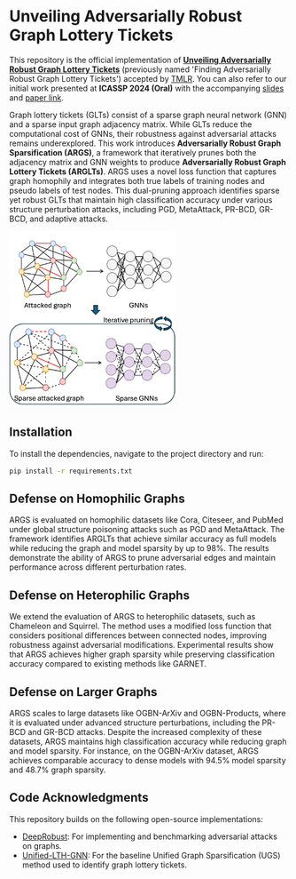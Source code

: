 # Unveiling Adversarially Robust Graph Lottery Tickets

This repository is the official implementation of [**Unveiling Adversarially Robust Graph Lottery Tickets**](https://openreview.net/forum?id=PX06pUVs1P) (previously named 'Finding Adversarially Robust Graph Lottery Tickets') accepted by [TMLR](https://jmlr.org/tmlr/). You can also refer to our initial work presented at **ICASSP 2024 (Oral)** with the accompanying [slides](https://docs.google.com/presentation/d/1R9OJI6adcOibUc2wHNnM_NWS4p5Q2rUr/edit#slide=id.p1) and [paper link](https://ieeexplore.ieee.org/document/10448491).

Graph lottery tickets (GLTs) consist of a sparse graph neural network (GNN) and a sparse input graph adjacency matrix. While GLTs reduce the computational cost of GNNs, their robustness against adversarial attacks remains underexplored. This work introduces **Adversarially Robust Graph Sparsification (ARGS)**, a framework that iteratively prunes both the adjacency matrix and GNN weights to produce **Adversarially Robust Graph Lottery Tickets (ARGLTs)**. ARGS uses a novel loss function that captures graph homophily and integrates both true labels of training nodes and pseudo labels of test nodes. This dual-pruning approach identifies sparse yet robust GLTs that maintain high classification accuracy under various structure perturbation attacks, including PGD, MetaAttack, PR-BCD, GR-BCD, and adaptive attacks.

<img src="./ARGS.jpg" alt="ARGS Framework" width="300">

<a name="installation"></a>
## Installation

To install the dependencies, navigate to the project directory and run:

```bash
pip install -r requirements.txt
```

<a name="homophily"></a>
## Defense on Homophilic Graphs

ARGS is evaluated on homophilic datasets like Cora, Citeseer, and PubMed under global structure poisoning attacks such as PGD and MetaAttack. The framework identifies ARGLTs that achieve similar accuracy as full models while reducing the graph and model sparsity by up to 98%. The results demonstrate the ability of ARGS to prune adversarial edges and maintain performance across different perturbation rates.

<a name="heterophily"></a>
## Defense on Heterophilic Graphs

We extend the evaluation of ARGS to heterophilic datasets, such as Chameleon and Squirrel. The method uses a modified loss function that considers positional differences between connected nodes, improving robustness against adversarial modifications. Experimental results show that ARGS achieves higher graph sparsity while preserving classification accuracy compared to existing methods like GARNET.

<a name="large-graph"></a>
## Defense on Larger Graphs

ARGS scales to large datasets like OGBN-ArXiv and OGBN-Products, where it is evaluated under advanced structure perturbations, including the PR-BCD and GR-BCD attacks. Despite the increased complexity of these datasets, ARGS maintains high classification accuracy while reducing graph and model sparsity. For instance, on the OGBN-ArXiv dataset, ARGS achieves comparable accuracy to dense models with 94.5% model sparsity and 48.7% graph sparsity.


## Code Acknowledgments

This repository builds on the following open-source implementations:

- [DeepRobust](https://github.com/DSE-MSU/DeepRobust): For implementing and benchmarking adversarial attacks on graphs.
- [Unified-LTH-GNN](https://github.com/VITA-Group/Unified-LTH-GNN): For the baseline Unified Graph Sparsification (UGS) method used to identify graph lottery tickets.


